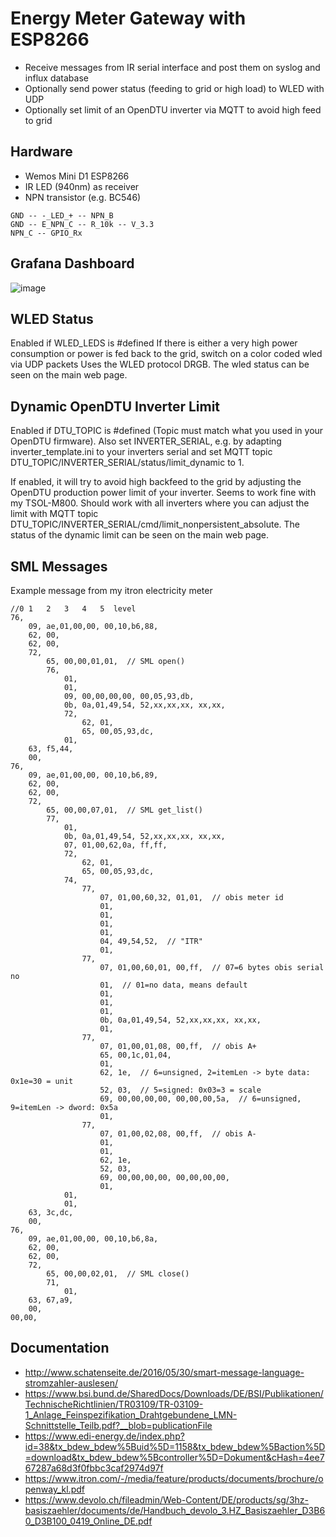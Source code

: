 # Energy Meter Gateway with ESP8266

* Receive messages from IR serial interface and post them on syslog and influx database
* Optionally send power status (feeding to grid or high load) to WLED with UDP
* Optionally set limit of an OpenDTU inverter via MQTT to avoid high feed to grid

## Hardware

* Wemos Mini D1 ESP8266
* IR LED (940nm) as receiver
* NPN transistor (e.g. BC546)

```
GND -- -_LED_+ -- NPN_B
GND -- E_NPN_C -- R_10k -- V_3.3
NPN_C -- GPIO_Rx
```
## Grafana Dashboard

![image](https://user-images.githubusercontent.com/32450554/144091536-94630249-3fab-48d6-807d-f92a7e7a44a1.png)

## WLED Status

Enabled if WLED_LEDS is #defined
If there is either a very high power consumption or power is fed back to the grid, switch on a color coded wled via UDP packets
Uses the WLED protocol DRGB.
The wled status can be seen on the main web page.

## Dynamic OpenDTU Inverter Limit

Enabled if DTU_TOPIC is #defined (Topic must match what you used in your OpenDTU firmware). Also set INVERTER_SERIAL, e.g. by adapting inverter_template.ini to your inverters serial and set MQTT topic DTU_TOPIC/INVERTER_SERIAL/status/limit_dynamic to 1.

If enabled, it will try to avoid high backfeed to the grid by adjusting the OpenDTU production power limit of your inverter.
Seems to work fine with my TSOL-M800. Should work with all inverters where you can adjust the limit with MQTT topic DTU_TOPIC/INVERTER_SERIAL/cmd/limit_nonpersistent_absolute.
The status of the dynamic limit can be seen on the main web page.

## SML Messages
Example message from my itron electricity meter
```
//0 1   2   3   4   5  level   
76,
    09, ae,01,00,00, 00,10,b6,88,
    62, 00,
    62, 00,
    72,
        65, 00,00,01,01,  // SML open()
        76,
            01,
            01,
            09, 00,00,00,00, 00,05,93,db,
            0b, 0a,01,49,54, 52,xx,xx,xx, xx,xx,
            72,
                62, 01,
                65, 00,05,93,dc,
            01,
    63, f5,44,
    00,
76,
    09, ae,01,00,00, 00,10,b6,89,
    62, 00,
    62, 00,
    72,
        65, 00,00,07,01,  // SML get_list()
        77,
            01,
            0b, 0a,01,49,54, 52,xx,xx,xx, xx,xx,
            07, 01,00,62,0a, ff,ff,
            72,
                62, 01,
                65, 00,05,93,dc,
            74,
                77,
                    07, 01,00,60,32, 01,01,  // obis meter id
                    01,
                    01,
                    01,
                    01,
                    04, 49,54,52,  // "ITR"
                    01,
                77,
                    07, 01,00,60,01, 00,ff,  // 07=6 bytes obis serial no
                    01,  // 01=no data, means default
                    01,
                    01,
                    01,
                    0b, 0a,01,49,54, 52,xx,xx,xx, xx,xx,
                    01,
                77,
                    07, 01,00,01,08, 00,ff,  // obis A+
                    65, 00,1c,01,04,
                    01,
                    62, 1e,  // 6=unsigned, 2=itemLen -> byte data: 0x1e=30 = unit
                    52, 03,  // 5=signed: 0x03=3 = scale
                    69, 00,00,00,00, 00,00,00,5a,  // 6=unsigned, 9=itemLen -> dword: 0x5a
                    01,
                77,
                    07, 01,00,02,08, 00,ff,  // obis A-
                    01,
                    01,
                    62, 1e,
                    52, 03,
                    69, 00,00,00,00, 00,00,00,00,
                    01,
            01,
            01,
    63, 3c,dc, 
    00,
76,
    09, ae,01,00,00, 00,10,b6,8a,
    62, 00,
    62, 00,
    72,
        65, 00,00,02,01,  // SML close()
        71,
            01,
    63, 67,a9,
    00,
00,00,
```

## Documentation
* http://www.schatenseite.de/2016/05/30/smart-message-language-stromzahler-auslesen/ 
* https://www.bsi.bund.de/SharedDocs/Downloads/DE/BSI/Publikationen/TechnischeRichtlinien/TR03109/TR-03109-1_Anlage_Feinspezifikation_Drahtgebundene_LMN-Schnittstelle_Teilb.pdf?__blob=publicationFile
* https://www.edi-energy.de/index.php?id=38&tx_bdew_bdew%5Buid%5D=1158&tx_bdew_bdew%5Baction%5D=download&tx_bdew_bdew%5Bcontroller%5D=Dokument&cHash=4ee767287a68d3f0fbbc3caf2974d97f
* https://www.itron.com/-/media/feature/products/documents/brochure/openway_kl.pdf
* https://www.devolo.ch/fileadmin/Web-Content/DE/products/sg/3hz-basiszaehler/documents/de/Handbuch_devolo_3.HZ_Basiszaehler_D3B60_D3B100_0419_Online_DE.pdf
